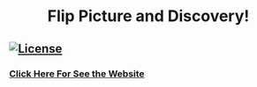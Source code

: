 <h1 align="center">Flip Picture and Discovery!</h1>

   <a href="https://github.com/tailwindcss/tailwindcss/blob/master/LICENSE"><img src="https://img.shields.io/npm/l/tailwindcss.svg" alt="License"></a>
------

### <a href="https://artur-cavalcante.github.io/flip-picture/" target="_blank">Click Here For See the Website<a/>
